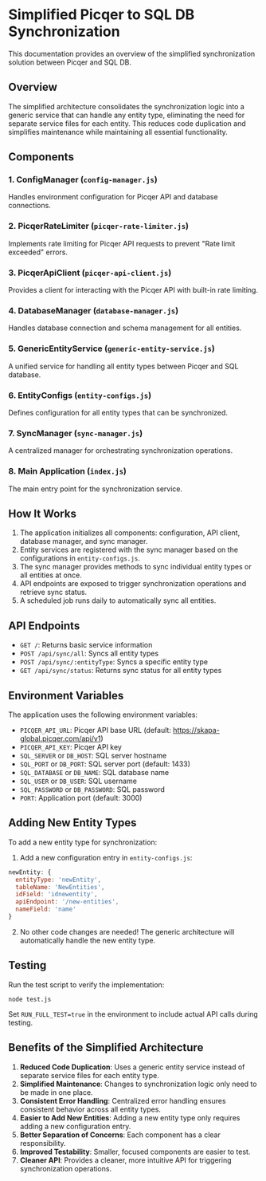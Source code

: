 # Simplified Picqer to SQL DB Synchronization

This documentation provides an overview of the simplified synchronization solution between Picqer and SQL DB.

## Overview

The simplified architecture consolidates the synchronization logic into a generic service that can handle any entity type, eliminating the need for separate service files for each entity. This reduces code duplication and simplifies maintenance while maintaining all essential functionality.

## Components

### 1. ConfigManager (`config-manager.js`)
Handles environment configuration for Picqer API and database connections.

### 2. PicqerRateLimiter (`picqer-rate-limiter.js`)
Implements rate limiting for Picqer API requests to prevent "Rate limit exceeded" errors.

### 3. PicqerApiClient (`picqer-api-client.js`)
Provides a client for interacting with the Picqer API with built-in rate limiting.

### 4. DatabaseManager (`database-manager.js`)
Handles database connection and schema management for all entities.

### 5. GenericEntityService (`generic-entity-service.js`)
A unified service for handling all entity types between Picqer and SQL database.

### 6. EntityConfigs (`entity-configs.js`)
Defines configuration for all entity types that can be synchronized.

### 7. SyncManager (`sync-manager.js`)
A centralized manager for orchestrating synchronization operations.

### 8. Main Application (`index.js`)
The main entry point for the synchronization service.

## How It Works

1. The application initializes all components: configuration, API client, database manager, and sync manager.
2. Entity services are registered with the sync manager based on the configurations in `entity-configs.js`.
3. The sync manager provides methods to sync individual entity types or all entities at once.
4. API endpoints are exposed to trigger synchronization operations and retrieve sync status.
5. A scheduled job runs daily to automatically sync all entities.

## API Endpoints

- `GET /`: Returns basic service information
- `POST /api/sync/all`: Syncs all entity types
- `POST /api/sync/:entityType`: Syncs a specific entity type
- `GET /api/sync/status`: Returns sync status for all entity types

## Environment Variables

The application uses the following environment variables:

- `PICQER_API_URL`: Picqer API base URL (default: https://skapa-global.picqer.com/api/v1)
- `PICQER_API_KEY`: Picqer API key
- `SQL_SERVER` or `DB_HOST`: SQL server hostname
- `SQL_PORT` or `DB_PORT`: SQL server port (default: 1433)
- `SQL_DATABASE` or `DB_NAME`: SQL database name
- `SQL_USER` or `DB_USER`: SQL username
- `SQL_PASSWORD` or `DB_PASSWORD`: SQL password
- `PORT`: Application port (default: 3000)

## Adding New Entity Types

To add a new entity type for synchronization:

1. Add a new configuration entry in `entity-configs.js`:
```javascript
newEntity: {
  entityType: 'newEntity',
  tableName: 'NewEntities',
  idField: 'idnewentity',
  apiEndpoint: '/new-entities',
  nameField: 'name'
}
```

2. No other code changes are needed! The generic architecture will automatically handle the new entity type.

## Testing

Run the test script to verify the implementation:

```
node test.js
```

Set `RUN_FULL_TEST=true` in the environment to include actual API calls during testing.

## Benefits of the Simplified Architecture

1. **Reduced Code Duplication**: Uses a generic entity service instead of separate service files for each entity type.
2. **Simplified Maintenance**: Changes to synchronization logic only need to be made in one place.
3. **Consistent Error Handling**: Centralized error handling ensures consistent behavior across all entity types.
4. **Easier to Add New Entities**: Adding a new entity type only requires adding a new configuration entry.
5. **Better Separation of Concerns**: Each component has a clear responsibility.
6. **Improved Testability**: Smaller, focused components are easier to test.
7. **Cleaner API**: Provides a cleaner, more intuitive API for triggering synchronization operations.
